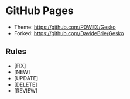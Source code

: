 # GitHub Pages

+ Theme: https://github.com/P0WEX/Gesko
+ Forked: https://github.com/DavideBrie/Gesko

## Rules

- [FIX]
- [NEW]
- [UPDATE]
- [DELETE]
- [REVIEW]